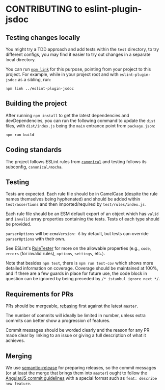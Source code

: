# CONTRIBUTING to eslint-plugin-jsdoc

## Testing changes locally

You might try a TDD approach and add tests within the `test` directory,
to try different configs, you may find it easier to try out changes in
a separate local directory.

You can run [`npm link`](https://docs.npmjs.com/cli/link) for this purpose,
pointing from your project to this project. For example, while in your project
root and with `eslint-plugin-jsdoc` as a sibling, run:

```shell
npm link ../eslint-plugin-jsdoc
```

## Building the project

After running `npm install` to get the latest dependencies and devDependencies,
you can run the following command to update the `dist` files, with `dist/index.js`
being the `main` entrance point from `package.json`:

```shell
npm run build
```

## Coding standards

The project follows ESLint rules from [`canonical`](https://www.npmjs.com/package/eslint-config-canonical)
and testing follows its subconfig, `canonical/mocha`.

## Testing

Tests are expected. Each rule file should be in CamelCase (despite the rule names themselves being hyphenated) and should be added within `test/assertions` and then imported/required by
`test/rules/index.js`.

Each rule file should be an ESM default export of an object which has `valid` and `invalid` array properties containing the tests. Tests of each type should be provided.

`parserOptions` will be `ecmaVersion: 6` by default, but tests can override `parserOptions`
with their own.

See ESLint's [RuleTester](https://eslint.org/docs/developer-guide/nodejs-api#ruletester)
for more on the allowable properties (e.g., `code`, `errors` (for invalid rules),
`options`, `settings`, etc.).

Note that besides `npm test`, there is `npm run test-cov` which shows more detailed
information on coverage. Coverage should be maintained at 100%, and if there are
a few guards in place for future use, the code block in question can be ignored
by being preceded by `/* istanbul ignore next */`.

## Requirements for PRs

PRs should be mergeable, [rebasing](https://git-scm.com/book/en/v2/Git-Branching-Rebasing)
first against the latest `master`.

The number of commits will ideally be limited in number, unless extra commits
can better show a progression of features.

Commit messages should be worded clearly and the reason for any PR made clear
by linking to an issue or giving a full description of what it achieves.

## Merging

We use [semantic-release](https://github.com/semantic-release/semantic-release)
for preparing releases, so the commit messages (or at least the merge that
brings them into `master`) ought to follow the
[AngularJS commit guidelines](https://github.com/angular/angular.js/blob/master/DEVELOPERS.md#-git-commit-guidelines) with a special format such as `feat: describe new feature`.
